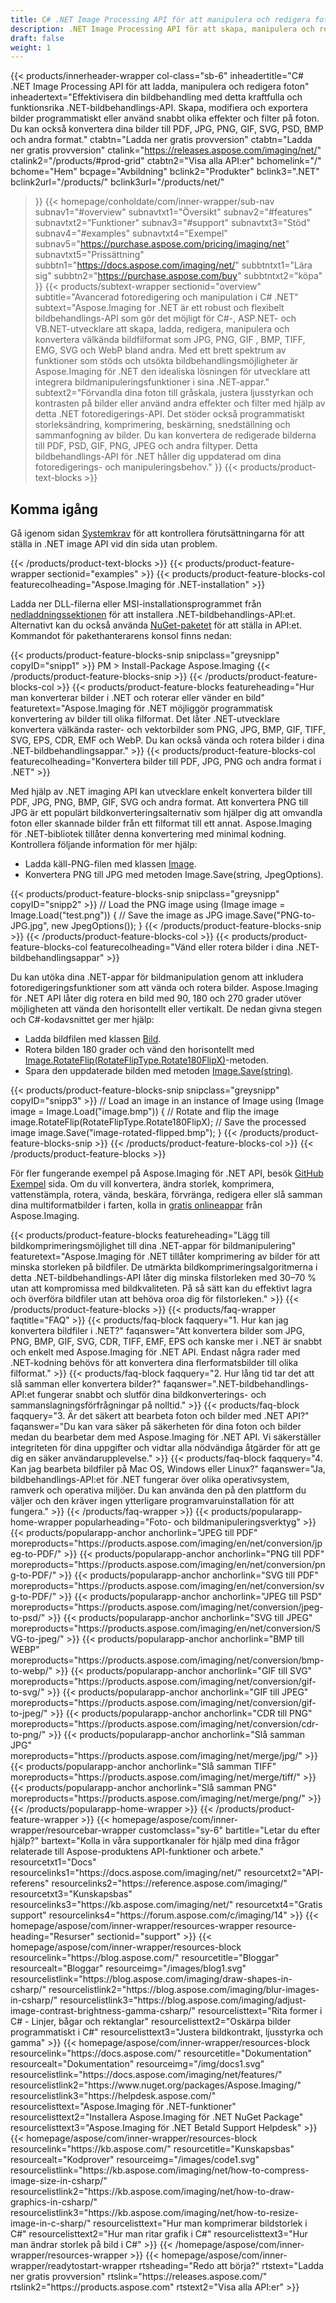 ```yaml
---
title: C# .NET Image Processing API för att manipulera och redigera foton
description: .NET Image Processing API för att skapa, manipulera och redigera foton i C#-, ASP.NET- eller VB.NET-appar. Konvertera bilder till PDF-, JPG-, PNG- och GIF-format.
draft: false
weight: 1
---
```

{{< products/innerheader-wrapper col-class="sb-6"
  inheadertitle="C# .NET Image Processing API för att ladda, manipulera och redigera foton"
  inheadertext="Effektivisera din bildbehandling med detta kraftfulla och funktionsrika .NET-bildbehandlings-API. Skapa, modifiera och exportera bilder programmatiskt eller använd snabbt olika effekter och filter på foton. Du kan också konvertera dina bilder till PDF, JPG, PNG, GIF, SVG, PSD, BMP och andra format."
  ctabtn="Ladda ner gratis provversion"
  ctabtn="Ladda ner gratis provversion"
  ctalink="https://releases.aspose.com/imaging/net/"
  ctalink2="/products/#prod-grid"
  ctabtn2="Visa alla API:er"
  bchomelink="/"
  bchome="Hem"
  bcpage="Avbildning"
  bclink2="Produkter"
  bclink3=".NET"
  bclink2url="/products/"
  bclink3url="/products/net/"
  >}}
{{< homepage/conholdate/com/inner-wrapper/sub-nav 
subnav1="#overview"
subnavtxt1="Översikt" 
subnav2="#features"
subnavtxt2="Funktioner" 
subnav3="#support"
subnavtxt3="Stöd" 
subnav4="#examples"
subnavtxt4="Exempel" 
subnav5="https://purchase.aspose.com/pricing/imaging/net"
subnavtxt5="Prissättning" 
subbtn1="https://docs.aspose.com/imaging/net/"
subbtntxt1="Lära sig"
subbtn2="https://purchase.aspose.com/buy"
subbtntxt2="köpa"
>}}
   {{< products/subtext-wrapper
   sectionid="overview"
   subtitle="Avancerad fotoredigering och manipulation i C# .NET"
   subtext="Aspose.Imaging for .NET är ett robust och flexibelt bildbehandlings-API som gör det möjligt för C#-, ASP.NET- och VB.NET-utvecklare att skapa, ladda, redigera, manipulera och konvertera välkända bildfilformat som JPG, PNG, GIF , BMP, TIFF, EMG, SVG och WebP bland andra. Med ett brett spektrum av funktioner som stöds och utsökta bildbehandlingsmöjligheter är Aspose.Imaging för .NET den idealiska lösningen för utvecklare att integrera bildmanipuleringsfunktioner i sina .NET-appar."
   subtext2="Förvandla dina foton till gråskala, justera ljusstyrkan och kontrasten på bilder eller använd andra effekter och filter med hjälp av detta .NET fotoredigerings-API. Det stöder också programmatiskt storleksändring, komprimering, beskärning, snedställning och sammanfogning av bilder. Du kan konvertera de redigerade bilderna till PDF, PSD, GIF, PNG, JPEG och andra filtyper. Detta bildbehandlings-API för .NET håller dig uppdaterad om dina fotoredigerings- och manipuleringsbehov."
   >}} 
   {{< products/product-text-blocks >}}
   <h2>Komma igång</h2>
   <p>Gå igenom sidan <a href="https://docs.aspose.com/imaging/net/system-requirements/">Systemkrav</a> för att kontrollera förutsättningarna för att ställa in .NET image API vid din sida utan problem.</p>
   {{< /products/product-text-blocks >}}
{{< products/product-feature-wrapper
sectionid="examples"
>}} 
{{< products/product-feature-blocks-col
featurecolheading="Aspose.Imaging för .NET-installation"
>}} 
<p>Ladda ner DLL-filerna eller MSI-installationsprogrammet från <a href="https://releases.aspose.com/imaging/net/">nedladdningssektionen</a> för att installera .NET-bildbehandlings-API:et. Alternativt kan du också använda <a href="https://www.nuget.org/packages/Aspose.Imaging/">NuGet-paketet</a> för att ställa in API:et. Kommandot för pakethanterarens konsol finns nedan:</p>
{{< products/product-feature-blocks-snip
snipclass="greysnipp"
copyID="snipp1"
>}} 
PM > Install-Package Aspose.Imaging 
{{< /products/product-feature-blocks-snip >}}
{{< /products/product-feature-blocks-col >}}
{{< products/product-feature-blocks
featureheading="Hur man konverterar bilder i .NET och roterar eller vänder en bild"
featuretext="Aspose.Imaging för .NET möjliggör programmatisk konvertering av bilder till olika filformat. Det låter .NET-utvecklare konvertera välkända raster- och vektorbilder som PNG, JPG, BMP, GIF, TIFF, SVG, EPS, CDR, EMF och WebP. Du kan också vända och rotera bilder i dina .NET-bildbehandlingsappar."
>}} 
{{< products/product-feature-blocks-col
featurecolheading="Konvertera bilder till PDF, JPG, PNG och andra format i .NET"
>}} 
<p>Med hjälp av .NET imaging API kan utvecklare enkelt konvertera bilder till PDF, JPG, PNG, BMP, GIF, SVG och andra format. Att konvertera PNG till JPG är ett populärt bildkonverteringsalternativ som hjälper dig att omvandla foton eller skannade bilder från ett filformat till ett annat. Aspose.Imaging för .NET-bibliotek tillåter denna konvertering med minimal kodning. Kontrollera följande information för mer hjälp:</p>
<ul>
   <li>Ladda käll-PNG-filen med klassen <a href="https://reference.aspose.com/imaging/net/aspose.imaging/image">Image</a>.</li>
   <li>Konvertera PNG till JPG med metoden Image.Save(string, JpegOptions).</li>
</ul>
{{< products/product-feature-blocks-snip
snipclass="greysnipp"
copyID="snipp2"
>}} 
// Load the PNG image
using (Image image = Image.Load("test.png"))
{              
    // Save the image as JPG
    image.Save("PNG-to-JPG.jpg", new JpegOptions());
}
{{< /products/product-feature-blocks-snip >}}
{{< /products/product-feature-blocks-col >}}
{{< products/product-feature-blocks-col
featurecolheading="Vänd eller rotera bilder i dina .NET-bildbehandlingsappar"
>}} 
<p>Du kan utöka dina .NET-appar för bildmanipulation genom att inkludera fotoredigeringsfunktioner som att vända och rotera bilder. Aspose.Imaging för .NET API låter dig rotera en bild med 90, 180 och 270 grader utöver möjligheten att vända den horisontellt eller vertikalt. De nedan givna stegen och C#-kodavsnittet ger mer hjälp:</p>
<ul>
   <li>Ladda bildfilen med klassen <a href="https://reference.aspose.com/imaging/net/aspose.imaging/image">Bild</a>.</li>
   <li>Rotera bilden 180 grader och vänd den horisontellt med <a href="https://reference.aspose.com/imaging/net/aspose.imaging/image/methods/rotateflip">Image.RotateFlip(RotateFlipType.Rotate180FlipX)</a>-metoden.</li>
   <li>Spara den uppdaterade bilden med metoden <a href="https://reference.aspose.com/imaging/net/aspose.imaging.image/save/methods/3">Image.Save(string)</a>.</li>
</ul>
{{< products/product-feature-blocks-snip
snipclass="greysnipp"
copyID="snipp3"
>}} 
// Load an image in an instance of Image
using (Image image = Image.Load("image.bmp"))
{
    // Rotate and flip the image
    image.RotateFlip(RotateFlipType.Rotate180FlipX);
    // Save the processed image
    image.Save("image-rotated-flipped.bmp");
}
{{< /products/product-feature-blocks-snip >}}
{{< /products/product-feature-blocks-col >}}
{{< /products/product-feature-blocks >}}
   <p class="col-lg-12">För fler fungerande exempel på Aspose.Imaging för .NET API, besök <a href="https://github.com/aspose-imaging/Aspose.Imaging-for-.NET/tree/master/Examples">GitHub Exempel</a> sida. Om du vill konvertera, ändra storlek, komprimera, vattenstämpla, rotera, vända, beskära, förvränga, redigera eller slå samman dina multiformatbilder i farten, kolla in <a href="https://products.aspose.app/imaging/family">gratis onlineappar</a> från Aspose.Imaging.</p>
{{< products/product-feature-blocks
featureheading="Lägg till bildkomprimeringsmöjlighet till dina .NET-appar för bildmanipulering"
featuretext="Aspose.Imaging för .NET tillåter komprimering av bilder för att minska storleken på bildfiler. De utmärkta bildkomprimeringsalgoritmerna i detta .NET-bildbehandlings-API låter dig minska filstorleken med 30–70 % utan att kompromissa med bildkvaliteten. På så sätt kan du effektivt lagra och överföra bildfiler utan att behöva oroa dig för filstorleken."
>}} 
   {{< /products/product-feature-blocks >}}
   {{< products/faq-wrapper
   faqtitle="FAQ"
>}} 
   {{< products/faq-block
 faqquery="1. Hur kan jag konvertera bildfiler i .NET?"
 faqanswer="Att konvertera bilder som JPG, PNG, BMP, GIF, SVG, CDR, TIFF, EMF, EPS och kanske mer i .NET är snabbt och enkelt med Aspose.Imaging för .NET API. Endast några rader med .NET-kodning behövs för att konvertera dina flerformatsbilder till olika filformat."
>}} 
   {{< products/faq-block 
 faqquery="2. Hur lång tid tar det att slå samman eller konvertera bilder?"
 faqanswer=".NET-bildbehandlings-API:et fungerar snabbt och slutför dina bildkonverterings- och sammanslagningsförfrågningar på nolltid."
>}} 
   {{< products/faq-block
 faqquery="3. Är det säkert att bearbeta foton och bilder med .NET API?"
 faqanswer="Du kan vara säker på säkerheten för dina foton och bilder medan du bearbetar dem med Aspose.Imaging för .NET API. Vi säkerställer integriteten för dina uppgifter och vidtar alla nödvändiga åtgärder för att ge dig en säker användarupplevelse."
>}} 
   {{< products/faq-block
 faqquery="4. Kan jag bearbeta bildfiler på Mac OS, Windows eller Linux?"
 faqanswer="Ja, bildbehandlings-API:et för .NET fungerar över olika operativsystem, ramverk och operativa miljöer. Du kan använda den på den plattform du väljer och den kräver ingen ytterligare programvaruinstallation för att fungera."
>}} 
   {{< /products/faq-wrapper >}}
   {{< products/popularapp-home-wrapper 
   popularheading="Foto- och bildmanipuleringsverktyg"
>}} 
   {{< products/popularapp-anchor
 anchorlink="JPEG till PDF"
moreproducts="https://products.aspose.com/imaging/en/net/conversion/jpeg-to-PDF/"
>}} 
   {{< products/popularapp-anchor
 anchorlink="PNG till PDF"
moreproducts="https://products.aspose.com/imaging/en/net/conversion/png-to-PDF/"
>}} 
   {{< products/popularapp-anchor
 anchorlink="SVG till PDF"
moreproducts="https://products.aspose.com/imaging/en/net/conversion/svg-to-PDF/"
>}} 
   {{< products/popularapp-anchor
 anchorlink="JPEG till PSD"
moreproducts="https://products.aspose.com/imaging/net/conversion/jpeg-to-psd/"
>}} 
   {{< products/popularapp-anchor
 anchorlink="SVG till JPEG"
moreproducts="https://products.aspose.com/imaging/en/net/conversion/SVG-to-jpeg/"
>}} 
   {{< products/popularapp-anchor
 anchorlink="BMP till WEBP"
moreproducts="https://products.aspose.com/imaging/net/conversion/bmp-to-webp/"
>}} 
   {{< products/popularapp-anchor
 anchorlink="GIF till SVG"
moreproducts="https://products.aspose.com/imaging/net/conversion/gif-to-svg/"
>}} 
   {{< products/popularapp-anchor
 anchorlink="GIF till JPEG"
moreproducts="https://products.aspose.com/imaging/net/conversion/gif-to-jpeg/"
>}} 
   {{< products/popularapp-anchor
 anchorlink="CDR till PNG"
moreproducts="https://products.aspose.com/imaging/net/conversion/cdr-to-png/"
>}} 
   {{< products/popularapp-anchor
 anchorlink="Slå samman JPG"
moreproducts="https://products.aspose.com/imaging/net/merge/jpg/"
>}} 
   {{< products/popularapp-anchor
 anchorlink="Slå samman TIFF"
moreproducts="https://products.aspose.com/imaging/net/merge/tiff/"
>}}  
   {{< products/popularapp-anchor
 anchorlink="Slå samman PNG"
moreproducts="https://products.aspose.com/imaging/net/merge/png/"
>}} 
   {{< /products/popularapp-home-wrapper >}}
   {{< /products/product-feature-wrapper >}}
{{< homepage/aspose/com/inner-wrapper/resourcebar-wrapper
customclass="sy-6"
bartitle="Letar du efter hjälp?"
bartext="Kolla in våra supportkanaler för hjälp med dina frågor relaterade till Aspose-produktens API-funktioner och arbete."
 resourcetxt1="Docs"
 resourcelinks1="https://docs.aspose.com/imaging/net/"
 resourcetxt2="API-referens"
 resourcelinks2="https://reference.aspose.com/imaging/" 
 resourcetxt3="Kunskapsbas"
 resourcelinks3="https://kb.aspose.com/imaging/net/"
 resourcetxt4="Gratis support"
 resourcelinks4="https://forum.aspose.com/c/imaging/14"
 >}}
{{< homepage/aspose/com/inner-wrapper/resources-wrapper
 resource-heading="Resurser"
 sectionid="support"
 >}}
{{< homepage/aspose/com/inner-wrapper/resources-block
 resourcelink="https://blog.aspose.com/"
 resourcetitle="Bloggar"
 resourcealt="Bloggar"
 resourceimg="/images/blog1.svg"
 resourcelistlink="https://blog.aspose.com/imaging/draw-shapes-in-csharp/"
 resourcelistlink2="https://blog.aspose.com/imaging/blur-images-in-csharp/"
 resourcelistlink3="https://blog.aspose.com/imaging/adjust-image-contrast-brightness-gamma-csharp/"
 resourcelisttext="Rita former i C# - Linjer, bågar och rektanglar"
 resourcelisttext2="Oskärpa bilder programmatiskt i C#"
 resourcelisttext3="Justera bildkontrakt, ljusstyrka och gamma"
>}} 
{{< homepage/aspose/com/inner-wrapper/resources-block
 resourcelink="https://docs.aspose.com/"
 resourcetitle="Dokumentation"
 resourcealt="Dokumentation"
 resourceimg="/img/docs1.svg"
 resourcelistlink="https://docs.aspose.com/imaging/net/features/"
 resourcelistlink2="https://www.nuget.org/packages/Aspose.Imaging/"
 resourcelistlink3="https://helpdesk.aspose.com/"
 resourcelisttext="Aspose.Imaging för .NET-funktioner"
 resourcelisttext2="Installera Aspose.Imaging för .NET NuGet Package"
 resourcelisttext3="Aspose.Imaging för .NET Betald Support Helpdesk"
>}} 
{{< homepage/aspose/com/inner-wrapper/resources-block
 resourcelink="https://kb.aspose.com/"
 resourcetitle="Kunskapsbas"
 resourcealt="Kodprover"
 resourceimg="/images/code1.svg"
 resourcelistlink="https://kb.aspose.com/imaging/net/how-to-compress-image-size-in-csharp/"
 resourcelistlink2="https://kb.aspose.com/imaging/net/how-to-draw-graphics-in-csharp/"
 resourcelistlink3="https://kb.aspose.com/imaging/net/how-to-resize-image-in-c-sharp/"
 resourcelisttext="Hur man komprimerar bildstorlek i C#"
resourcelisttext2="Hur man ritar grafik i C#"
resourcelisttext3="Hur man ändrar storlek på bild i C#"
>}} 
{{< /homepage/aspose/com/inner-wrapper/resources-wrapper >}}
{{< homepage/aspose/com/inner-wrapper/readytostart-wrapper
rtsheading="Redo att börja?"
rtstext="Ladda ner gratis provversion"
rtslink="https://releases.aspose.com/"
rtslink2="https://products.aspose.com"
rtstext2="Visa alla API:er"
>}} 
